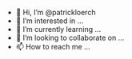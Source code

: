 - 👋 Hi, I’m @patrickloerch
- 👀 I’m interested in ...
- 🌱 I’m currently learning ...
- 💞️ I’m looking to collaborate on ...
- 📫 How to reach me ...

<!---
patrickloerch/patrickloerch is a ✨ special ✨ repository because its `README.md` (this file) appears on your GitHub profile.
You can click the Preview link to take a look at your changes.
--->

